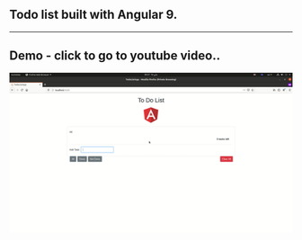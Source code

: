 ## Todo list built with Angular 9.


***

## Demo - click to go to youtube video..
[![Demo](demo.gif)](https://www.youtube.com/watch?v=X08F1h263i4)
